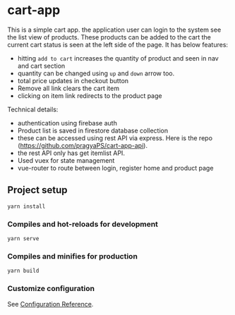 # cart-app

This is a simple cart app. the application user can login to the system see the list view of products. These products can be added to the cart the current cart status is seen at the left side of the page. It has below features:

- hitting `add to cart` increases the quantity of product and seen in nav and cart section
- quantity can be changed using `up` and `down` arrow too.
- total price updates in checkout button
- Remove all link clears the cart item
- clicking on item link redirects to the product page

Technical details:

- authentication using firebase auth
- Product list is saved in firestore database collection
- these can be accessed using rest API via express. Here is the repo (https://github.com/pragyaPS/cart-app-api).
- the rest API only has get itemlist API.
- Used vuex for state management
- vue-router to route between login, register home and product page

## Project setup

```
yarn install
```

### Compiles and hot-reloads for development

```
yarn serve
```

### Compiles and minifies for production

```
yarn build
```

### Customize configuration

See [Configuration Reference](https://cli.vuejs.org/config/).
